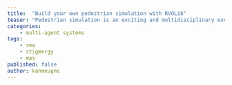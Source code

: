 ```yaml
---
title:  "Build your own pedestrian simulation with RVOLib"
teaser: "Pedestrian simulation is an exciting and multidisciplinary exercice. Developing a simulator implies a good knowledge about navigation behavior, performant algorithms for path planning and collision avoidance among other skills. this post present a C++ app that can help you start with this very demanding task. I will be using RVO Lib which is a C++/CSharp lib for real-time collision avoidance."
categories:
    - multi-agent systems
tags:
    - sma
    - stigmergy
    - mas
published: false
author: kanmeugne
---
```


